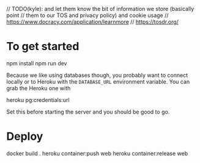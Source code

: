 // TODO(kyle):  and let them know the bit of information we store (basically point
// them to our TOS and privacy policy) and cookie usage
// https://www.docracy.com/application/learnmore
// https://tosdr.org/

# To get started

  npm install
  npm run dev

Because we like using databases though, you probably want to connect locally or to Heroku
with the `DATABASE_URL` environment variable. You can grab the Heroku one with

  heroku pg:credentials:url

Set this before starting the server and you should be good to go.

# Deploy

  docker build .
  heroku container:push web
  heroku container:release web
